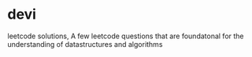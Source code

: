# devi
leetcode solutions, A few leetcode questions that are foundatonal for the understanding of datastructures and algorithms
